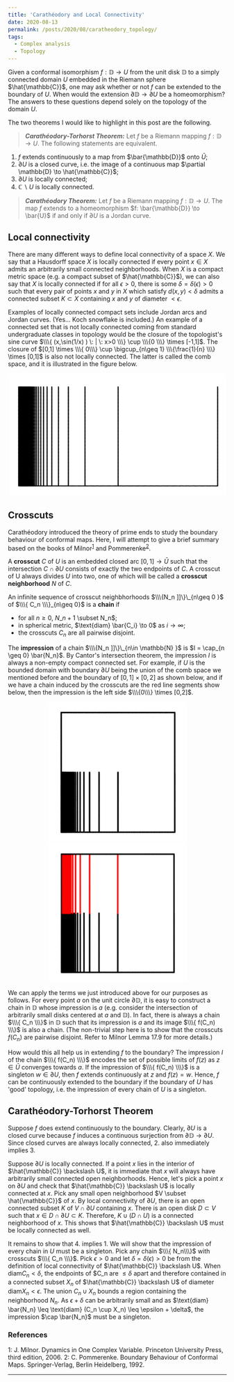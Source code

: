 ```yaml
---
title: 'Carathéodory and Local Connectivity'
date: 2020-08-13
permalink: /posts/2020/08/caratheodory_topology/
tags:
  - Complex analysis
  - Topology
---
```


Given a conformal isomorphism $f: \mathbb{D} \to U$ from the unit disk $\mathbb{D}$ to a simply connected domain $U$ embedded in the Riemann sphere $\hat{\mathbb{C}}$, one may ask whether or not $f$ can be extended to the boundary of $U$. When would the extension $\partial \mathbb{D} \to \partial U$ be a homeomorphism? The answers to these questions depend solely on the topology of the domain $U$.

The two theorems I would like to highlight in this post are the following.

> **_Carathéodory-Torhorst Theorem:_** Let $f$ be a Riemann mapping $f: \mathbb{D} \to U$. The following statements are equivalent.
1. $f$ extends continuously to a map from $\bar{\mathbb{D}}$ onto $\bar{U}$;
2. $\partial U$ is a closed curve, i.e. the image of a continuous map $\partial \mathbb{D} \to \hat{\mathbb{C}}$;
3. $\partial U$ is locally connected;
4. $\mathbb{C}\backslash U$ is locally connected.

> **_Carathéodory Theorem:_** Let $f$ be a Riemann mapping $f: \mathbb{D} \to U$. The map $f$ extends to a homeomorphism $f: \bar{\mathbb{D}} \to \bar{U}$ if and only if $\partial U$ is a Jordan curve.

## Local connectivity

There are many different ways to define local connectivity of a space $X$. We say that a Hausdorff space $X$ is locally connected if every point $x \in X$ admits an arbitrarily small connected neighborhoods. When $X$ is a compact metric space (e.g. a compact subset of $\hat{\mathbb{C}}$), we can also say that $X$ is locally connected if for all $\epsilon >0$, there is some $\delta = \delta(\epsilon) >0$ such that every pair of points $x$ and $y$ in $X$ which satisfy $d(x,y) < \delta$ admits a connected subset $K \subset X$ containing $x$ and $y$ of diameter $< \epsilon$.

Examples of locally connected compact sets include Jordan arcs and Jordan curves. (Yes... Koch snowflake is included.) An example of a connected set that is not locally connected coming from standard undergraduate classes in topology would be the closure of the topologist's sine curve $\\\{ (x,\sin(1/x) ) \: | \: x>0 \\\} \cup \\\{0 \\\} \times [-1,1]$. The closure of $[0,1] \times \\\{ 0\\\} \cup \bigcup_{n\geq 1} \\\{\frac{1}{n} \\\} \times [0,1]$ is also not locally connected. The latter is called the comb space, and it is illustrated in the figure below.

<p align="center">
  <img src="/images/comb.png" width="500"/>
</p>

## Crosscuts

Carathéodory introduced the theory of prime ends to study the boundary behaviour of conformal maps. Here, I will attempt to give a brief summary based on the books of Milnor<sup>[1](#fn1)</sup> and Pommerenke<sup>[2](#fn1)</sup>.

A **crosscut** $C$ of $U$ is an embedded closed arc $[0,1] \to \bar{U}$ such that the intersection $C \cap \partial U$ consists of exactly the two endpoints of $C$. A crosscut of U always divides $U$ into two, one of which will be called a **crosscut neighborhood** $N$ of $C$.

An infinite sequence of crosscut neighbhorhoods $\\\{N_n ]]\}\_{n\geq 0 }$ of $\\\{ C_n \\\}_{n\geq 0}$ is a **chain** if
* for all $n\geq 0$, $N\_{n+1}$ \subset N_n$;
* in spherical metric, $\text{diam} \bar{C_i} \to 0$ as $i\to \infty$;
* the crosscuts $C_n$ are all pairwise disjoint.

The **impression** of a chain $\\\{N_n ]]\}\_{n\in \mathbb{N} }$ is $I = \cap_{n \geq 0} \bar{N_n}$. By Cantor's intersection theorem, the impression $I$ is always a non-empty compact connected set. For example, if $U$ is the bounded domain with boundary $\partial U$ being the union of the comb space we mentioned before and the boundary of $[0,1] \times [0,2]$ as shown below, and if we have a chain induced by the crosscuts are the red line segments show below, then the impression is the left side $\\\{0\\\} \times [0,2]$.

<p align="center">
  <img src="/images/combdomain.png" width="320" height="320" /> <img src="/images/crosscuts.png" width="320" height="320" />
</p>

We can apply the terms we just introduced above for our purposes as follows. For every point $a$ on the unit circle $\partial \mathbb{D}$, it is easy to construct a chain in $\mathbb{D}$ whose impression is $a$ (e.g. consider the intersection of arbitrarily small disks centered at $a$ and $\mathbb{D}$). In fact, there is always a chain $\\\{ C_n \\\}$ in $\mathbb{D}$ such that its impression is $a$ and its image $\\\{ f(C_n) \\\}$ is also a chain. (The non-trivial step here is to show that the crosscuts $f(C_n)$ are pairwise disjoint. Refer to Milnor Lemma 17.9 for more details.)

How would this all help us in extending $f$ to the boundary? The impression $I$ of the chain $\\\{ f(C_n) \\\}$ encodes the set of possible limits of $f(z)$ as $z \in \bar{U}$ converges towards $a$. If the impression of $\\\{ f(C_n) \\\}$ is a singleton $w \in \partial U$, then $f$ extends continuously at $z$ and $f(z)=w$. Hence, $f$ can be continuously extended to the boundary if the boundary of $U$ has 'good' topology, i.e. the impression of every chain of $U$ is a singleton.

## Carathéodory-Torhorst Theorem

Suppose $f$ does extend continuously to the boundary. Clearly, $\partial U$ is a closed curve because $f$ induces a continuous surjection from $\partial \mathbb{D} \to \partial U$. Since closed curves are always locally connected, 2. also immediately implies 3.

Suppose $\partial U$ is locally connected. If a point $x$ lies in the interior of $\hat{\mathbb{C}} \backslash U$, it is immediate that $x$ will always have arbitrarily small connected open neighborhoods. Hence, let's pick a point $x$ on $\partial U$ and check that $\hat{\mathbb{C}} \backslash U$ is locally connected at $x$. Pick any small open neighborhood $V \subset \hat{\mathbb{C}}$ of $x$. By local connectivity of $\partial U$, there is an open connected subset $K$ of $V \cap \partial U$ containing $x$. There is an open disk $D \subset V$ such that $x \in D \cap \partial U \subset K$. Therefore, $K \cup (D \cap U)$ is a connected neighborhood of $x$. This shows that $\hat{\mathbb{C}} \backslash U$
must be locally connected as well.

It remains to show that 4. implies 1. We will show that the impression of every chain in $U$ must be a singleton. Pick any chain $\\\{ N_n\\\}$ with crosscuts $\\\{ C_n \\\}$. Pick $\epsilon >0$ and let $\delta = \delta(\epsilon) >0$ be from the definition of local connectivity of $\hat{\mathbb{C}} \backslash U$. When $\text{diam} C_n < \delta$, the endpoints of $C_n are $\leq \delta$ apart and therefore contained in a connected subset $X_n$ of $\hat{\mathbb{C}} \backslash U$ of diameter $\text{diam} X_n < \epsilon$. The union $C_n \cup X_n$ bounds a region containing the neighborhood $N_n$. As $\epsilon + \delta$ can be arbitrarily small and as $\text{diam} \bar{N_n} \leq \text{diam} (C_n \cup X_n) \leq \epsilon + \delta$, the impression $\cap \bar{N_n}$ must be a singleton.

### References
<a name="fn3">1</a>: J. Milnor. Dynamics in One Complex Variable. Princeton University Press, third edition, 2006.
<a name="fn2">2</a>: C. Pommerenke. Boundary Behaviour of Conformal Maps. Springer-Verlag, Berlin Heidelberg, 1992.

------
